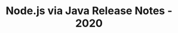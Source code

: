 ﻿---
title: Node.js via Java Release Notes - 2020
type: docs
weight: 10
url: /it/java/node-js-via-java-release-notes-2020/
---
